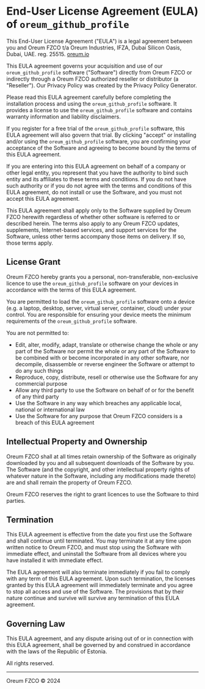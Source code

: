 # End-User License Agreement (EULA) of `oreum_github_profile`

This End-User License Agreement ("EULA") is a legal agreement between you and
Oreum FZCO t/a Oreum Industries, IFZA, Dubai Silicon Oasis, Dubai, UAE. 
reg. 25515. [oreum.io](https://oreum.io)

This EULA agreement governs your acquisition and use of our `oreum_github_profile`
software ("Software") directly from Oreum FZCO or indirectly through a Oreum FZCO
authorized reseller or distributor (a "Reseller"). Our Privacy Policy was
created by the Privacy Policy Generator.

Please read this EULA agreement carefully before completing the installation
process and using the `oreum_github_profile` software. It provides a license to use the
`oreum_github_profile` software and contains warranty information and liability
disclaimers.

If you register for a free trial of the `oreum_github_profile` software, this EULA
agreement will also govern that trial. By clicking "accept" or installing
and/or using the `oreum_github_profile` software, you are confirming your acceptance of
the Software and agreeing to become bound by the terms of this EULA agreement.

If you are entering into this EULA agreement on behalf of a company or other
legal entity, you represent that you have the authority to bind such entity and
its affiliates to these terms and conditions. If you do not have such authority
or if you do not agree with the terms and conditions of this EULA agreement, do
not install or use the Software, and you must not accept this EULA agreement.

This EULA agreement shall apply only to the Software supplied by Oreum FZCO
herewith regardless of whether other software is referred to or described
herein. The terms also apply to any Oreum FZCO updates, supplements,
Internet-based services, and support services for the Software, unless other
terms accompany those items on delivery. If so, those terms apply.

## License Grant

Oreum FZCO hereby grants you a personal, non-transferable, non-exclusive licence
to use the `oreum_github_profile` software on your devices in accordance with the terms
of this EULA agreement.

You are permitted to load the `oreum_github_profile` software onto a device (e.g. a
laptop, desktop, server, virtual server, container, cloud) under your control.
You are responsible for ensuring your device meets the minimum requirements of
the `oreum_github_profile` software.

You are not permitted to:

+ Edit, alter, modify, adapt, translate or otherwise change the whole or any
part of the Software nor permit the whole or any part of the Software to be
combined with or become incorporated in any other software, nor decompile,
disassemble or reverse engineer the Software or attempt to do any such things
+ Reproduce, copy, distribute, resell or otherwise use the Software for any
commercial purpose
+ Allow any third party to use the Software on behalf of or for the benefit of
any third party
+ Use the Software in any way which breaches any applicable local, national or
international law
+ Use the Software for any purpose that Oreum FZCO considers is a breach of this
EULA agreement

## Intellectual Property and Ownership

Oreum FZCO shall at all times retain ownership of the Software as originally
downloaded by you and all subsequent downloads of the Software by you. The
Software (and the copyright, and other intellectual property rights of whatever
nature in the Software, including any modifications made thereto) are and shall
remain the property of Oreum FZCO.

Oreum FZCO reserves the right to grant licences to use the Software to third
parties.

## Termination

This EULA agreement is effective from the date you first use the Software and
shall continue until terminated. You may terminate it at any time upon written
notice to Oreum FZCO, and must stop using the Software with immediate effect, and
uninstall the Software from all devices where you have installed it with
immediate effect.

The EULA agreement will also terminate immediately if you fail to comply with
any term of this EULA agreement. Upon such termination, the licenses granted by
this EULA agreement will immediately terminate and you agree to stop all access
and use of the Software. The provisions that by their nature continue and
survive will survive any termination of this EULA agreement.

## Governing Law

This EULA agreement, and any dispute arising out of or in connection with this
EULA agreement, shall be governed by and construed in accordance with the laws
of the Republic of Estonia.

All rights reserved.

---
Oreum FZCO &copy; 2024
